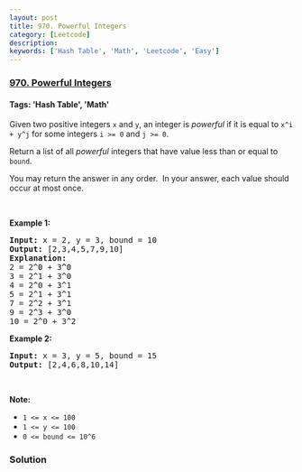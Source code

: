 ```yaml
---
layout: post
title: 970. Powerful Integers
category: [Leetcode]
description: 
keywords: ['Hash Table', 'Math', 'Leetcode', 'Easy']
---
```

### [970. Powerful Integers](https://leetcode.com/problems/powerful-integers)

#### Tags: 'Hash Table', 'Math'

<div class="content__u3I1 question-content__JfgR"><div><p>Given two positive integers <code>x</code> and <code>y</code>, an integer is <em>powerful</em> if it is equal to <code>x^i + y^j</code> for some integers <code>i &gt;= 0</code> and <code>j &gt;= 0</code>.</p>
<p>Return a list of all <em>powerful</em> integers that have value less than or equal to <code>bound</code>.</p>
<p>You may return the answer in any order.  In your answer, each value should occur at most once.</p>
<p> </p>
<div>
<p><strong>Example 1:</strong></p>
<pre><strong>Input: </strong>x = <span id="example-input-1-1">2</span>, y = <span id="example-input-1-2">3</span>, bound = <span id="example-input-1-3">10</span>
<strong>Output: </strong><span id="example-output-1">[2,3,4,5,7,9,10]</span>
<strong>Explanation: </strong>
2 = 2^0 + 3^0
3 = 2^1 + 3^0
4 = 2^0 + 3^1
5 = 2^1 + 3^1
7 = 2^2 + 3^1
9 = 2^3 + 3^0
10 = 2^0 + 3^2
</pre>
<div>
<p><strong>Example 2:</strong></p>
<pre><strong>Input: </strong>x = <span id="example-input-2-1">3</span>, y = <span id="example-input-2-2">5</span>, bound = <span id="example-input-2-3">15</span>
<strong>Output: </strong><span id="example-output-2">[2,4,6,8,10,14]</span>
</pre>
</div>
</div>
<p> </p>
<p><strong>Note:</strong></p>
<ul>
<li><code>1 &lt;= x &lt;= 100</code></li>
<li><code>1 &lt;= y &lt;= 100</code></li>
<li><code>0 &lt;= bound &lt;= 10^6</code></li>
</ul></div></div>

### Solution
